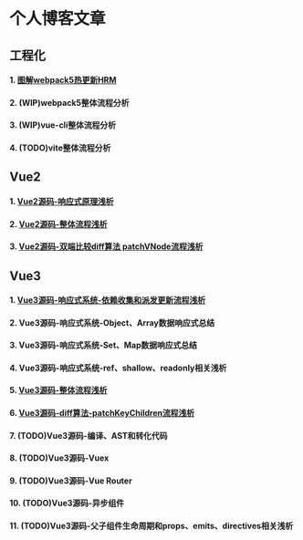 # 个人博客文章

## 工程化
#### 1. [图解webpack5热更新HRM](https://segmentfault.com/a/1190000042587412)
#### 2. (WIP)webpack5整体流程分析
#### 3. (WIP)vue-cli整体流程分析
#### 4. (TODO)vite整体流程分析

## Vue2
#### 1. [Vue2源码-响应式原理浅析](https://segmentfault.com/a/1190000042751317)
#### 2. [Vue2源码-整体流程浅析](https://segmentfault.com/a/1190000042749514)
#### 3. [Vue2源码-双端比较diff算法 patchVNode流程浅析](https://segmentfault.com/a/1190000042749546)

## Vue3
#### 1. [Vue3源码-响应式系统-依赖收集和派发更新流程浅析](https://segmentfault.com/a/1190000043034490)
#### 2. Vue3源码-响应式系统-Object、Array数据响应式总结
#### 3. Vue3源码-响应式系统-Set、Map数据响应式总结
#### 4. Vue3源码-响应式系统-ref、shallow、readonly相关浅析
#### 5. [Vue3源码-整体流程浅析](https://segmentfault.com/a/1190000042984950)
#### 6. [Vue3源码-diff算法-patchKeyChildren流程浅析](https://segmentfault.com/a/1190000042974066)
#### 7. (TODO)Vue3源码-编译、AST和转化代码
#### 8. (TODO)Vue3源码-Vuex
#### 9. (TODO)Vue3源码-Vue Router
#### 10. (TODO)Vue3源码-异步组件
#### 11. (TODO)Vue3源码-父子组件生命周期和props、emits、directives相关浅析






